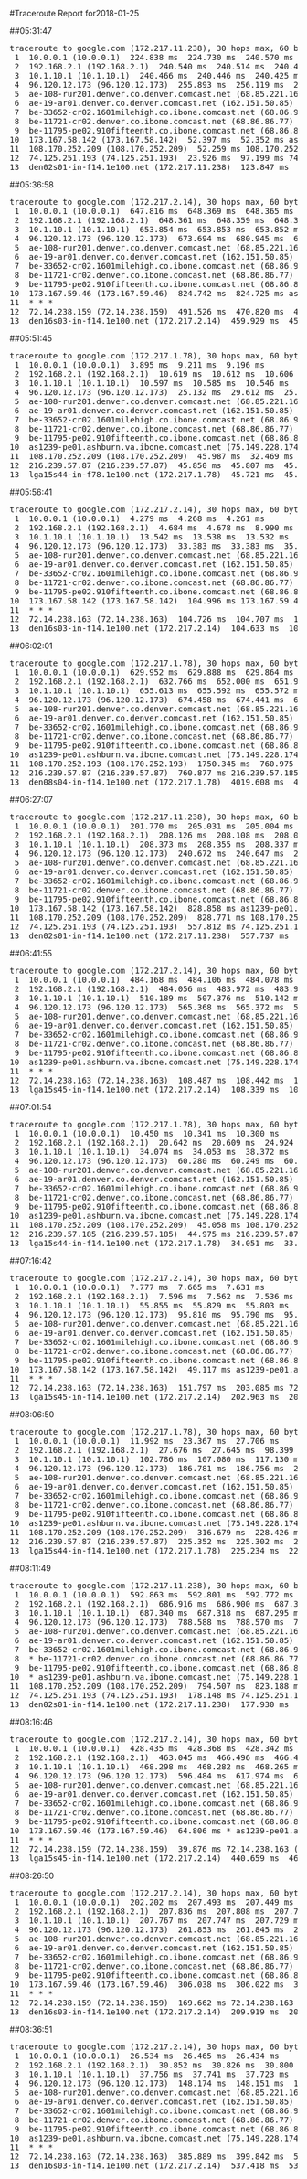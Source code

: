 #Traceroute Report for2018-01-25

##05:31:47

<p><pre><samp>traceroute to google.com (172.217.11.238), 30 hops max, 60 byte packets
 1  10.0.0.1 (10.0.0.1)  224.838 ms  224.730 ms  240.570 ms
 2  192.168.2.1 (192.168.2.1)  240.540 ms  240.514 ms  240.491 ms
 3  10.1.10.1 (10.1.10.1)  240.466 ms  240.446 ms  240.425 ms
 4  96.120.12.173 (96.120.12.173)  255.893 ms  256.119 ms  256.101 ms
 5  ae-108-rur201.denver.co.denver.comcast.net (68.85.221.161)  255.825 ms  255.805 ms  255.782 ms
 6  ae-19-ar01.denver.co.denver.comcast.net (162.151.50.85)  269.555 ms  25.049 ms  24.992 ms
 7  be-33652-cr02.1601milehigh.co.ibone.comcast.net (68.86.92.121)  22.182 ms  22.084 ms  22.033 ms
 8  be-11721-cr02.denver.co.ibone.comcast.net (68.86.86.77)  26.507 ms  26.473 ms  30.126 ms
 9  be-11795-pe02.910fifteenth.co.ibone.comcast.net (68.86.83.6)  26.386 ms  27.085 ms  27.051 ms
10  173.167.58.142 (173.167.58.142)  52.397 ms  52.352 ms as1239-pe01.ashburn.va.ibone.comcast.net (75.149.228.174)  52.297 ms
11  108.170.252.209 (108.170.252.209)  52.259 ms 108.170.252.193 (108.170.252.193)  20.070 ms  23.977 ms
12  74.125.251.193 (74.125.251.193)  23.926 ms  97.199 ms 74.125.251.199 (74.125.251.199)  97.099 ms
13  den02s01-in-f14.1e100.net (172.217.11.238)  123.847 ms  123.786 ms  124.163 ms</samp></pre></p>

##05:36:58

<p><pre><samp>traceroute to google.com (172.217.2.14), 30 hops max, 60 byte packets
 1  10.0.0.1 (10.0.0.1)  647.816 ms  648.369 ms  648.365 ms
 2  192.168.2.1 (192.168.2.1)  648.361 ms  648.359 ms  648.357 ms
 3  10.1.10.1 (10.1.10.1)  653.854 ms  653.853 ms  653.852 ms
 4  96.120.12.173 (96.120.12.173)  673.694 ms  680.945 ms  680.938 ms
 5  ae-108-rur201.denver.co.denver.comcast.net (68.85.221.161)  665.812 ms  687.639 ms  693.001 ms
 6  ae-19-ar01.denver.co.denver.comcast.net (162.151.50.85)  697.395 ms  250.216 ms  825.026 ms
 7  be-33652-cr02.1601milehigh.co.ibone.comcast.net (68.86.92.121)  371.371 ms  392.062 ms  402.788 ms
 8  be-11721-cr02.denver.co.ibone.comcast.net (68.86.86.77)  402.787 ms  426.783 ms  426.770 ms
 9  be-11795-pe02.910fifteenth.co.ibone.comcast.net (68.86.83.6)  402.698 ms  402.683 ms  402.653 ms
10  173.167.59.46 (173.167.59.46)  824.742 ms  824.725 ms as1239-pe01.ashburn.va.ibone.comcast.net (75.149.228.174)  824.689 ms
11  * * *
12  72.14.238.159 (72.14.238.159)  491.526 ms  470.820 ms  460.008 ms
13  den16s03-in-f14.1e100.net (172.217.2.14)  459.929 ms  459.925 ms  459.900 ms</samp></pre></p>

##05:51:45

<p><pre><samp>traceroute to google.com (172.217.1.78), 30 hops max, 60 byte packets
 1  10.0.0.1 (10.0.0.1)  3.895 ms  9.211 ms  9.196 ms
 2  192.168.2.1 (192.168.2.1)  10.619 ms  10.612 ms  10.606 ms
 3  10.1.10.1 (10.1.10.1)  10.597 ms  10.585 ms  10.546 ms
 4  96.120.12.173 (96.120.12.173)  25.132 ms  29.612 ms  25.101 ms
 5  ae-108-rur201.denver.co.denver.comcast.net (68.85.221.161)  33.579 ms  33.559 ms  38.142 ms
 6  ae-19-ar01.denver.co.denver.comcast.net (162.151.50.85)  49.359 ms  36.220 ms  33.362 ms
 7  be-33652-cr02.1601milehigh.co.ibone.comcast.net (68.86.92.121)  21.348 ms  21.313 ms  21.212 ms
 8  be-11721-cr02.denver.co.ibone.comcast.net (68.86.86.77)  45.248 ms  45.226 ms  45.195 ms
 9  be-11795-pe02.910fifteenth.co.ibone.comcast.net (68.86.83.6)  45.151 ms  17.127 ms  22.664 ms
10  as1239-pe01.ashburn.va.ibone.comcast.net (75.149.228.174)  21.514 ms 173.167.59.46 (173.167.59.46)  32.650 ms  32.554 ms
11  108.170.252.209 (108.170.252.209)  45.987 ms  32.469 ms  45.895 ms
12  216.239.57.87 (216.239.57.87)  45.850 ms  45.807 ms  45.770 ms
13  lga15s44-in-f78.1e100.net (172.217.1.78)  45.721 ms  45.685 ms  56.726 ms</samp></pre></p>

##05:56:41

<p><pre><samp>traceroute to google.com (172.217.2.14), 30 hops max, 60 byte packets
 1  10.0.0.1 (10.0.0.1)  4.279 ms  4.268 ms  4.261 ms
 2  192.168.2.1 (192.168.2.1)  4.684 ms  4.678 ms  8.990 ms
 3  10.1.10.1 (10.1.10.1)  13.542 ms  13.538 ms  13.532 ms
 4  96.120.12.173 (96.120.12.173)  33.383 ms  33.383 ms  35.160 ms
 5  ae-108-rur201.denver.co.denver.comcast.net (68.85.221.161)  35.149 ms  35.153 ms  35.151 ms
 6  ae-19-ar01.denver.co.denver.comcast.net (162.151.50.85)  60.080 ms  60.887 ms  138.969 ms
 7  be-33652-cr02.1601milehigh.co.ibone.comcast.net (68.86.92.121)  46.456 ms  42.377 ms  37.841 ms
 8  be-11721-cr02.denver.co.ibone.comcast.net (68.86.86.77)  42.336 ms  52.199 ms  62.758 ms
 9  be-11795-pe02.910fifteenth.co.ibone.comcast.net (68.86.83.6)  62.750 ms  22.015 ms  26.261 ms
10  173.167.58.142 (173.167.58.142)  104.996 ms 173.167.59.46 (173.167.59.46)  104.884 ms as1239-pe01.ashburn.va.ibone.comcast.net (75.149.228.174)  104.820 ms
11  * * *
12  72.14.238.163 (72.14.238.163)  104.726 ms  104.707 ms  104.669 ms
13  den16s03-in-f14.1e100.net (172.217.2.14)  104.633 ms  104.618 ms  104.594 ms</samp></pre></p>

##06:02:01

<p><pre><samp>traceroute to google.com (172.217.1.78), 30 hops max, 60 byte packets
 1  10.0.0.1 (10.0.0.1)  629.952 ms  629.888 ms  629.864 ms
 2  192.168.2.1 (192.168.2.1)  632.766 ms  652.000 ms  651.983 ms
 3  10.1.10.1 (10.1.10.1)  655.613 ms  655.592 ms  655.572 ms
 4  96.120.12.173 (96.120.12.173)  674.458 ms  674.441 ms  674.422 ms
 5  ae-108-rur201.denver.co.denver.comcast.net (68.85.221.161)  701.112 ms  703.880 ms  703.867 ms
 6  ae-19-ar01.denver.co.denver.comcast.net (162.151.50.85)  1629.483 ms  2116.903 ms  2183.239 ms
 7  be-33652-cr02.1601milehigh.co.ibone.comcast.net (68.86.92.121)  568.275 ms  581.780 ms  581.615 ms
 8  be-11721-cr02.denver.co.ibone.comcast.net (68.86.86.77)  581.588 ms  581.573 ms  581.537 ms
 9  be-11795-pe02.910fifteenth.co.ibone.comcast.net (68.86.83.6)  581.534 ms  581.499 ms  581.481 ms
10  as1239-pe01.ashburn.va.ibone.comcast.net (75.149.228.174)  1750.409 ms 173.167.59.46 (173.167.59.46)  1750.375 ms 173.167.58.142 (173.167.58.142)  1750.363 ms
11  108.170.252.193 (108.170.252.193)  1750.345 ms  760.975 ms 108.170.252.209 (108.170.252.209)  760.920 ms
12  216.239.57.87 (216.239.57.87)  760.877 ms 216.239.57.185 (216.239.57.185)  760.843 ms *
13  den08s04-in-f14.1e100.net (172.217.1.78)  4019.608 ms  4019.553 ms  4019.532 ms</samp></pre></p>

##06:27:07

<p><pre><samp>traceroute to google.com (172.217.11.238), 30 hops max, 60 byte packets
 1  10.0.0.1 (10.0.0.1)  201.770 ms  205.031 ms  205.004 ms
 2  192.168.2.1 (192.168.2.1)  208.126 ms  208.108 ms  208.086 ms
 3  10.1.10.1 (10.1.10.1)  208.373 ms  208.355 ms  208.337 ms
 4  96.120.12.173 (96.120.12.173)  240.672 ms  240.647 ms  240.647 ms
 5  ae-108-rur201.denver.co.denver.comcast.net (68.85.221.161)  240.575 ms  240.559 ms  240.539 ms
 6  ae-19-ar01.denver.co.denver.comcast.net (162.151.50.85)  506.459 ms  429.158 ms  829.149 ms
 7  be-33652-cr02.1601milehigh.co.ibone.comcast.net (68.86.92.121)  614.783 ms  603.124 ms  706.536 ms
 8  be-11721-cr02.denver.co.ibone.comcast.net (68.86.86.77)  706.505 ms  740.008 ms  748.200 ms
 9  be-11795-pe02.910fifteenth.co.ibone.comcast.net (68.86.83.6)  783.750 ms  783.731 ms  817.810 ms
10  173.167.58.142 (173.167.58.142)  828.858 ms as1239-pe01.ashburn.va.ibone.comcast.net (75.149.228.174)  828.816 ms 173.167.59.46 (173.167.59.46)  828.800 ms
11  108.170.252.209 (108.170.252.209)  828.771 ms 108.170.252.193 (108.170.252.193)  423.381 ms 108.170.252.209 (108.170.252.209)  558.004 ms
12  74.125.251.193 (74.125.251.193)  557.812 ms 74.125.251.199 (74.125.251.199)  557.787 ms 74.125.251.193 (74.125.251.193)  557.759 ms
13  den02s01-in-f14.1e100.net (172.217.11.238)  557.737 ms  557.709 ms  557.686 ms</samp></pre></p>

##06:41:55

<p><pre><samp>traceroute to google.com (172.217.2.14), 30 hops max, 60 byte packets
 1  10.0.0.1 (10.0.0.1)  484.168 ms  484.106 ms  484.078 ms
 2  192.168.2.1 (192.168.2.1)  484.056 ms  483.972 ms  483.933 ms
 3  10.1.10.1 (10.1.10.1)  510.189 ms  507.376 ms  510.142 ms
 4  96.120.12.173 (96.120.12.173)  565.368 ms  565.372 ms  565.329 ms
 5  ae-108-rur201.denver.co.denver.comcast.net (68.85.221.161)  530.929 ms  530.912 ms  530.899 ms
 6  ae-19-ar01.denver.co.denver.comcast.net (162.151.50.85)  535.372 ms  177.936 ms  177.894 ms
 7  be-33652-cr02.1601milehigh.co.ibone.comcast.net (68.86.92.121)  333.081 ms  333.041 ms  333.027 ms
 8  be-11721-cr02.denver.co.ibone.comcast.net (68.86.86.77)  333.009 ms  166.318 ms  166.216 ms
 9  be-11795-pe02.910fifteenth.co.ibone.comcast.net (68.86.83.6)  166.151 ms  166.109 ms  166.083 ms
10  as1239-pe01.ashburn.va.ibone.comcast.net (75.149.228.174)  276.949 ms 173.167.58.142 (173.167.58.142)  276.912 ms  276.878 ms
11  * * *
12  72.14.238.163 (72.14.238.163)  108.487 ms  108.442 ms  108.393 ms
13  lga15s45-in-f14.1e100.net (172.217.2.14)  108.339 ms  108.321 ms  366.498 ms</samp></pre></p>

##07:01:54

<p><pre><samp>traceroute to google.com (172.217.1.78), 30 hops max, 60 byte packets
 1  10.0.0.1 (10.0.0.1)  10.450 ms  10.341 ms  10.300 ms
 2  192.168.2.1 (192.168.2.1)  20.642 ms  20.609 ms  24.924 ms
 3  10.1.10.1 (10.1.10.1)  34.074 ms  34.053 ms  38.372 ms
 4  96.120.12.173 (96.120.12.173)  60.280 ms  60.249 ms  60.241 ms
 5  ae-108-rur201.denver.co.denver.comcast.net (68.85.221.161)  60.170 ms  67.968 ms  67.942 ms
 6  ae-19-ar01.denver.co.denver.comcast.net (162.151.50.85)  67.929 ms  38.616 ms  38.532 ms
 7  be-33652-cr02.1601milehigh.co.ibone.comcast.net (68.86.92.121)  38.503 ms  35.663 ms  35.566 ms
 8  be-11721-cr02.denver.co.ibone.comcast.net (68.86.86.77)  37.660 ms  37.637 ms  37.612 ms
 9  be-11795-pe02.910fifteenth.co.ibone.comcast.net (68.86.83.6)  37.575 ms  25.890 ms  45.182 ms
10  as1239-pe01.ashburn.va.ibone.comcast.net (75.149.228.174)  45.149 ms 173.167.58.142 (173.167.58.142)  45.117 ms  45.088 ms
11  108.170.252.209 (108.170.252.209)  45.058 ms 108.170.252.193 (108.170.252.193)  45.030 ms 108.170.252.209 (108.170.252.209)  45.003 ms
12  216.239.57.185 (216.239.57.185)  44.975 ms 216.239.57.87 (216.239.57.87)  44.942 ms  33.887 ms
13  lga15s44-in-f14.1e100.net (172.217.1.78)  34.051 ms  33.994 ms  33.968 ms</samp></pre></p>

##07:16:42

<p><pre><samp>traceroute to google.com (172.217.2.14), 30 hops max, 60 byte packets
 1  10.0.0.1 (10.0.0.1)  7.777 ms  7.665 ms  7.631 ms
 2  192.168.2.1 (192.168.2.1)  7.596 ms  7.562 ms  7.536 ms
 3  10.1.10.1 (10.1.10.1)  55.855 ms  55.829 ms  55.803 ms
 4  96.120.12.173 (96.120.12.173)  95.810 ms  95.790 ms  95.769 ms
 5  ae-108-rur201.denver.co.denver.comcast.net (68.85.221.161)  89.235 ms  93.675 ms  93.649 ms
 6  ae-19-ar01.denver.co.denver.comcast.net (162.151.50.85)  84.644 ms  24.100 ms  47.484 ms
 7  be-33652-cr02.1601milehigh.co.ibone.comcast.net (68.86.92.121)  23.971 ms  47.436 ms  47.452 ms
 8  be-11721-cr02.denver.co.ibone.comcast.net (68.86.86.77)  47.432 ms  45.026 ms  44.930 ms
 9  be-11795-pe02.910fifteenth.co.ibone.comcast.net (68.86.83.6)  44.881 ms  44.845 ms  53.532 ms
10  173.167.58.142 (173.167.58.142)  49.117 ms as1239-pe01.ashburn.va.ibone.comcast.net (75.149.228.174)  53.453 ms 173.167.58.142 (173.167.58.142)  57.815 ms
11  * * *
12  72.14.238.163 (72.14.238.163)  151.797 ms  203.085 ms 72.14.238.159 (72.14.238.159)  203.031 ms
13  lga15s45-in-f14.1e100.net (172.217.2.14)  202.963 ms  202.903 ms  38.660 ms</samp></pre></p>

##08:06:50

<p><pre><samp>traceroute to google.com (172.217.1.78), 30 hops max, 60 byte packets
 1  10.0.0.1 (10.0.0.1)  11.992 ms  23.367 ms  27.706 ms
 2  192.168.2.1 (192.168.2.1)  27.676 ms  27.645 ms  98.399 ms
 3  10.1.10.1 (10.1.10.1)  102.786 ms  107.080 ms  117.130 ms
 4  96.120.12.173 (96.120.12.173)  186.781 ms  186.756 ms  220.262 ms
 5  ae-108-rur201.denver.co.denver.comcast.net (68.85.221.161)  148.594 ms  148.571 ms  158.060 ms
 6  ae-19-ar01.denver.co.denver.comcast.net (162.151.50.85)  821.699 ms  601.266 ms  317.333 ms
 7  be-33652-cr02.1601milehigh.co.ibone.comcast.net (68.86.92.121)  148.648 ms  151.461 ms  151.409 ms
 8  be-11721-cr02.denver.co.ibone.comcast.net (68.86.86.77)  151.382 ms  151.346 ms  151.328 ms
 9  be-11795-pe02.910fifteenth.co.ibone.comcast.net (68.86.83.6)  151.275 ms  151.232 ms  151.203 ms
10  as1239-pe01.ashburn.va.ibone.comcast.net (75.149.228.174)  316.860 ms 173.167.58.142 (173.167.58.142)  316.826 ms  316.733 ms
11  108.170.252.209 (108.170.252.209)  316.679 ms  228.426 ms  225.427 ms
12  216.239.57.87 (216.239.57.87)  225.352 ms  225.302 ms  225.245 ms
13  lga15s44-in-f14.1e100.net (172.217.1.78)  225.234 ms  225.198 ms  225.158 ms</samp></pre></p>

##08:11:49

<p><pre><samp>traceroute to google.com (172.217.11.238), 30 hops max, 60 byte packets
 1  10.0.0.1 (10.0.0.1)  592.863 ms  592.801 ms  592.772 ms
 2  192.168.2.1 (192.168.2.1)  686.916 ms  686.900 ms  687.369 ms
 3  10.1.10.1 (10.1.10.1)  687.340 ms  687.318 ms  687.295 ms
 4  96.120.12.173 (96.120.12.173)  788.588 ms  788.570 ms  788.555 ms
 5  ae-108-rur201.denver.co.denver.comcast.net (68.85.221.161)  687.172 ms  687.287 ms  687.269 ms
 6  ae-19-ar01.denver.co.denver.comcast.net (162.151.50.85)  700.673 ms  1052.754 ms  1065.676 ms
 7  be-33652-cr02.1601milehigh.co.ibone.comcast.net (68.86.92.121)  1146.123 ms  570.510 ms  570.453 ms
 8  * be-11721-cr02.denver.co.ibone.comcast.net (68.86.86.77)  570.405 ms  618.717 ms
 9  be-11795-pe02.910fifteenth.co.ibone.comcast.net (68.86.83.6)  618.697 ms  618.673 ms  618.647 ms
10  * as1239-pe01.ashburn.va.ibone.comcast.net (75.149.228.174)  823.262 ms  794.530 ms
11  108.170.252.209 (108.170.252.209)  794.507 ms  823.188 ms  178.246 ms
12  74.125.251.193 (74.125.251.193)  178.148 ms 74.125.251.199 (74.125.251.199)  178.119 ms 74.125.251.193 (74.125.251.193)  177.966 ms
13  den02s01-in-f14.1e100.net (172.217.11.238)  177.930 ms  177.904 ms  177.903 ms</samp></pre></p>

##08:16:46

<p><pre><samp>traceroute to google.com (172.217.2.14), 30 hops max, 60 byte packets
 1  10.0.0.1 (10.0.0.1)  428.435 ms  428.368 ms  428.342 ms
 2  192.168.2.1 (192.168.2.1)  463.045 ms  466.496 ms  466.484 ms
 3  10.1.10.1 (10.1.10.1)  468.298 ms  468.282 ms  468.265 ms
 4  96.120.12.173 (96.120.12.173)  596.484 ms  617.974 ms  617.952 ms
 5  ae-108-rur201.denver.co.denver.comcast.net (68.85.221.161)  512.971 ms  564.278 ms  578.321 ms
 6  ae-19-ar01.denver.co.denver.comcast.net (162.151.50.85)  664.570 ms  402.044 ms  438.970 ms
 7  be-33652-cr02.1601milehigh.co.ibone.comcast.net (68.86.92.121)  447.840 ms  155.156 ms  155.066 ms
 8  be-11721-cr02.denver.co.ibone.comcast.net (68.86.86.77)  155.020 ms  154.976 ms  154.930 ms
 9  be-11795-pe02.910fifteenth.co.ibone.comcast.net (68.86.83.6)  154.899 ms  154.855 ms  154.801 ms
10  173.167.59.46 (173.167.59.46)  64.806 ms * as1239-pe01.ashburn.va.ibone.comcast.net (75.149.228.174)  134.368 ms
11  * * *
12  72.14.238.159 (72.14.238.159)  39.876 ms 72.14.238.163 (72.14.238.163)  39.832 ms  241.275 ms
13  lga15s45-in-f14.1e100.net (172.217.2.14)  440.659 ms  465.417 ms  465.398 ms</samp></pre></p>

##08:26:50

<p><pre><samp>traceroute to google.com (172.217.2.14), 30 hops max, 60 byte packets
 1  10.0.0.1 (10.0.0.1)  202.202 ms  207.493 ms  207.449 ms
 2  192.168.2.1 (192.168.2.1)  207.836 ms  207.808 ms  207.788 ms
 3  10.1.10.1 (10.1.10.1)  207.767 ms  207.747 ms  207.729 ms
 4  96.120.12.173 (96.120.12.173)  261.853 ms  261.845 ms  261.814 ms
 5  ae-108-rur201.denver.co.denver.comcast.net (68.85.221.161)  226.563 ms  232.818 ms  232.800 ms
 6  ae-19-ar01.denver.co.denver.comcast.net (162.151.50.85)  238.670 ms  320.540 ms  301.958 ms
 7  be-33652-cr02.1601milehigh.co.ibone.comcast.net (68.86.92.121)  301.904 ms  301.883 ms  301.865 ms
 8  be-11721-cr02.denver.co.ibone.comcast.net (68.86.86.77)  301.855 ms  301.822 ms  322.084 ms
 9  be-11795-pe02.910fifteenth.co.ibone.comcast.net (68.86.83.6)  301.788 ms  322.022 ms  322.002 ms
10  173.167.59.46 (173.167.59.46)  306.038 ms  306.022 ms  321.916 ms
11  * * *
12  72.14.238.159 (72.14.238.159)  169.662 ms 72.14.238.163 (72.14.238.163)  205.530 ms  209.945 ms
13  den16s03-in-f14.1e100.net (172.217.2.14)  209.919 ms  205.466 ms  205.436 ms</samp></pre></p>

##08:36:51

<p><pre><samp>traceroute to google.com (172.217.2.14), 30 hops max, 60 byte packets
 1  10.0.0.1 (10.0.0.1)  26.534 ms  26.465 ms  26.434 ms
 2  192.168.2.1 (192.168.2.1)  30.852 ms  30.826 ms  30.800 ms
 3  10.1.10.1 (10.1.10.1)  37.756 ms  37.741 ms  37.723 ms
 4  96.120.12.173 (96.120.12.173)  148.174 ms  148.151 ms  148.134 ms
 5  ae-108-rur201.denver.co.denver.comcast.net (68.85.221.161)  56.702 ms  56.687 ms  70.736 ms
 6  ae-19-ar01.denver.co.denver.comcast.net (162.151.50.85)  70.722 ms  269.737 ms  278.516 ms
 7  be-33652-cr02.1601milehigh.co.ibone.comcast.net (68.86.92.121)  335.906 ms  120.213 ms  126.988 ms
 8  be-11721-cr02.denver.co.ibone.comcast.net (68.86.86.77)  126.939 ms  126.917 ms  126.898 ms
 9  be-11795-pe02.910fifteenth.co.ibone.comcast.net (68.86.83.6)  141.225 ms  141.193 ms  141.181 ms
10  as1239-pe01.ashburn.va.ibone.comcast.net (75.149.228.174)  152.059 ms 173.167.58.142 (173.167.58.142)  152.035 ms 173.167.59.46 (173.167.59.46)  152.016 ms
11  * * *
12  72.14.238.163 (72.14.238.163)  385.889 ms  399.842 ms  537.434 ms
13  den16s03-in-f14.1e100.net (172.217.2.14)  537.418 ms  537.416 ms  537.419 ms</samp></pre></p>


